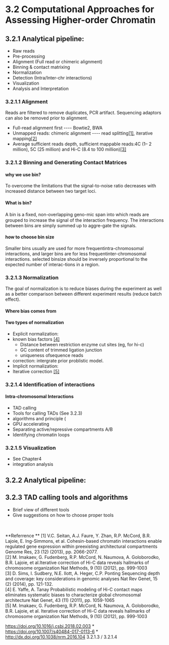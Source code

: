 # 3.2 Computational Approaches for Assessing Higher-order Chromatin
## 3.2.1 Analytical pipeline:
- Raw reads 
- Pre-processing 
- Alignment (Full read or chimeric alignment)
- Binning & contact matrixing
- Normalization
- Detection (Intra/Inter-chr interactions)
- Visualization
- Analysis and Interpretation

### 3.2.1.1 Alignment
Reads are filtered to remove duplicates, PCR artifact. Sequencing adaptors can also be removed prior to alignment.
- Full-read alignment first ---- Bowtie2, BWA
- Unmapped reads: chimeric alignment ---- read splitting[[1]](https://doi.org/10.1101/gr.161620.113), iterative mapping[[2]](https://doi.org/10.1038/nmeth.2148)
- Average sufficient reads depth, sufficient mappable reads:4C (1– 2 million), 5C (25 million) and Hi-C (8.4 to 100 million)[[3]](https://doi.org/10.1038/nrg3642)

### 3.2.1.2 Binning and Generating Contact Matrices
#### why we use bin?
To overcome the limitations that the signal-to-noise ratio decreases with increased distance between two target loci.

#### What is bin?
A bin is a ﬁxed, non-overlapping geno-mic span into which reads are grouped to increase the signal of the interaction frequency. The interactions between bins are simply summed up to aggre-gate the signals.

#### how to choose bin size 
Smaller bins usually are used for more frequentintra-chromosomal interactions, and larger bins are for less frequentinter-chromosomal interactions. selected binsize should be inversely proportional to the expected number of interac-tions in a region. 


### 3.2.1.3 Normalization
The goal of normalization is to reduce biases during the experiment as well as a better comparison between different experiment results (reduce batch effect).
#### Where bias comes from
#### Two types of normalization 
- Explicit normalization: 
 - known bias factors [[4]](https://www.ncbi.nlm.nih.gov/pubmed/22001755)
   - Distance between restriction enzyme cut sites (eg, for hi-c)
   - GC content of trimmed ligation junction
   - uniqueness ofsequence reads
  - correction: intergrate prior problistic model. 
- Implicit normalization:
 - Iterative correction [[5]](https://doi.org/10.1038/nmeth.2148)

### 3.2.1.4 Identification of interactions
#### Intra-chromosomal Interactions
- TAD calling
 - Tools for calling TADs (See 3.2.3)
 - algorithms and principle (
 - GPU accelerating 
- Separating active/repressive compartments A/B 
- Identifying chromatin loops
 
### 3.2.1.5 Visualization
- See Chapter4 
- integration analysis 


## 3.2.2 Analytical pipeline:

## 3.2.3 TAD calling tools and algorithms 
- Brief view of different tools 
- Give suggestions on how to choose proper tools 

<br><br>
**Referrence **
[1] V.C. Seitan, A.J. Faure, Y. Zhan, R.P. McCord, B.R. Lajoie, E. Ing-Simmons, et al.
Cohesin-based chromatin interactions enable regulated gene expression within preexisting architectural compartments Genome Res, 23 (12) (2013), pp. 2066-2077.<br>
[2] M. Imakaev, G. Fudenberg, R.P. McCord, N. Naumova, A. Goloborodko, B.R. Lajoie, et al.Iterative correction of Hi-C data reveals hallmarks of chromosome organization Nat Methods, 9 (10) (2012), pp. 999-1003<br>
[3] D. Sims, I. Sudbery, N.E. Ilott, A. Heger, C.P. Ponting Sequencing depth and coverage: key considerations in genomic analyses Nat Rev Genet, 15 (2) (2014), pp. 121-132.<br>
[4] E. Yaffe, A. Tanay Probabilistic modeling of Hi-C contact maps eliminates systematic biases to characterize global chromosomal architecture Nat Genet, 43 (11) (2011), pp. 1059-1065<br>
[5] M. Imakaev, G. Fudenberg, R.P. McCord, N. Naumova, A. Goloborodko, B.R. Lajoie, et al. Iterative correction of Hi-C data reveals hallmarks of chromosome organization
Nat Methods, 9 (10) (2012), pp. 999-1003

https://doi.org/10.1016/j.csbj.2018.02.003  \*<br>
https://doi.org/10.1007/s40484-017-0113-6 \*<br>
http://dx.doi.org/10.1038/nrm.2016.104 3.2.1.3 / 3.2.1.4













